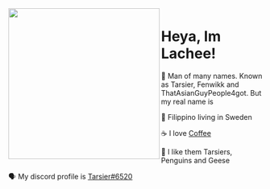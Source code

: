 <img align="left" src="https://d.lu.je/avatar/393368613652004877?size=2048" width=300>

# Heya, Im Lachee!
 
 💬 Man of many names. Known as Tarsier, Fenwikk and ThatAsianGuyPeople4got. But my real name is
 
 :flags: Filippino living in Sweden 
  
 ☕ I love [Coffee](https://ko-fi.com/lachee)
 
 🐒 I like them Tarsiers, Penguins and Geese
 
 🗣 My discord profile is [Tarsier#6520](https://discord.com/users/393368613652004877)

<!---
oh, you found my notes... you are nosy arent ya!

well ther isnt much to see here... not much of a commenter ya know..

--->
